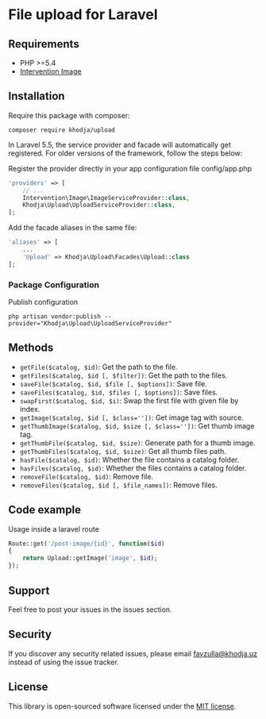 # File upload for Laravel

## Requirements

- PHP >=5.4
- [Intervention Image](https://github.com/Intervention/image)

## Installation

Require this package with composer:

```
composer require khodja/upload
```

In Laravel 5.5, the service provider and facade will automatically get registered. For older versions of the framework, follow the steps below:

Register the provider directly in your app configuration file config/app.php
```php
'providers' => [
    // ...
    Intervention\Image\ImageServiceProvider::class,
    Khodja\Upload\UploadServiceProvider::class, 
];
```

Add the facade aliases in the same file:
```php
'aliases' => [
    ...
    'Upload' => Khodja\Upload\Facades\Upload::class
];
```

### Package Configuration

Publish configuration

```
php artisan vendor:publish --provider="Khodja\Upload\UploadServiceProvider"
```

## Methods

* `getFile($catalog, $id)`: Get the path to the file.
* `getFiles($catalog, $id [, $filter])`: Get the path to the files.
* `saveFile($catalog, $id, $file [, $options])`: Save file.
* `saveFiles($catalog, $id, $files [, $options])`: Save files.
* `swapFirst($catalog, $id, $i)`: Swap the first file with given file by index.
* `getImage($catalog, $id [, $class=''])`: Get image tag with source.
* `getThumbImage($catalog, $id, $size [, $class=''])`: Get thumb image tag.
* `getThumbFile($catalog, $id, $size)`: Generate path for a thumb image.
* `getThumbFiles($catalog, $id, $size)`: Get all thumb files path.
* `hasFile($catalog, $id)`: Whether the file contains a catalog folder.
* `hasFiles($catalog, $id)`: Whether the files contains a catalog folder.
* `removeFile($catalog, $id)`: Remove file.
* `removeFiles($catalog, $id [, $file_names])`: Remove files.

## Code example

Usage inside a laravel route
```php
Route::get('/post-image/{id}', function($id)
{
    return Upload::getImage('image', $id);
});
```


## Support

Feel free to post your issues in the issues section.

## Security

If you discover any security related issues, please email fayzulla@khodja.uz instead of using the issue tracker.

## License

This library is open-sourced software licensed under the [MIT license](http://opensource.org/licenses/MIT).

